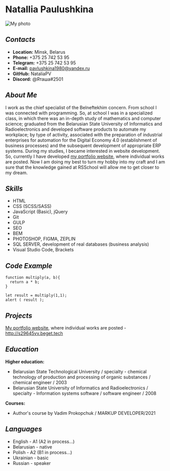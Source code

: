 # **Natallia Paulushkina**

![My photo](https://avatars.githubusercontent.com/u/94257907?s=400&u=2c274b8d2f7216c7e071e8630da39dee9311c8e6&v=4)

## _Contacts_

* **Location:** Minsk, Belarus
* **Phone:** +375 25 742 53 95
* **Telegram:** +375 25 742 53 95
* **E-mail:** pavlushkina1980@yandex.ru
* **GitHub:** NataliaPV
* **Discord:** @Яташа#2501

## _About Me_

I work as the chief specialist of the Belneftekhim concern.
From school I was connected with programming. So, at school I was in a specialized class, in which there was an in-depth study of mathematics and computer science; graduated from the Belarusian State University of Informatics and Radioelectronics and developed software products to automate my workplace; by type of activity, associated with the preparation of industrial enterprises for automation for the Digital Economy 4.0 (establishment of business processes) and the subsequent development of appropriate ERP systems. 
During my studies, I became interested in website development. So, currently I have developed [my portfolio website](http://s29645vv.beget.tech/), where individual works are posted.
Now I am doing my best to turn my hobby into my craft and I am sure that the knowledge gained at RSSchool will allow me to get closer to my dream.


## _Skills_

-	HTML
-	CSS (SCSS/SASS)
-	JavaScript (Basic), jQuery
-	Git
-	GULP
-	SEO 
-	BEM
-	PHOTOSHOP, FIGMA, ZEPLIN
-	SQL SERVER, development of real databases (business analysis)
-	Visual Studio Code, Brackets

## _Code Example_

```
function multiply(a, b){
  return a * b;
}

let result = multiply(1,1);
alert ( result );
```

## _Projects_
[My portfolio website](http://s29645vv.beget.tech/), where individual works are posted - http://s29645vv.beget.tech

## _Education_

**Higher education:**
* Belarusian State Technological University / specialty - chemical technology of production and processing of organic substances / chemical engineer / 2003
* Belarusian State University of Informatics and Radioelectronics / specialty - Information systems software / software engineer / 2008

**Courses:**
* Author's course by Vadim Prokopchuk / MARKUP DEVELOPER/2021

## _Languages_
* English - A1 (A2 in process…)
* Belarusian - native
* Polish - A2 (B1 in process…)
* Ukrainian - basic
* Russian - speaker